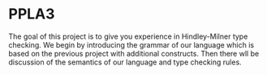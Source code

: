 # PPLA3
 
The goal of this project is to give you experience in Hindley-Milner type checking. 
We begin by introducing the grammar of our language which is based on the previous project with additional 
constructs. Then there wll be discussion of the semantics of our language and type checking rules. 
